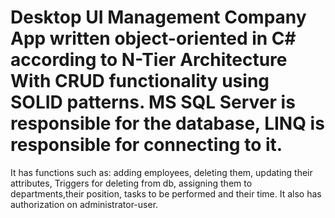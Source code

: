 # Desktop UI Management Company App written object-oriented in C# according to N-Tier Architecture With CRUD functionality using SOLID patterns. MS SQL Server is responsible for the database, LINQ is responsible for connecting to it. 
It has functions such as: 
adding employees,
deleting them,
updating their attributes,
Triggers for deleting from db,
assigning them to departments,their position,
tasks to be performed and their time. It also has authorization on administrator-user.
